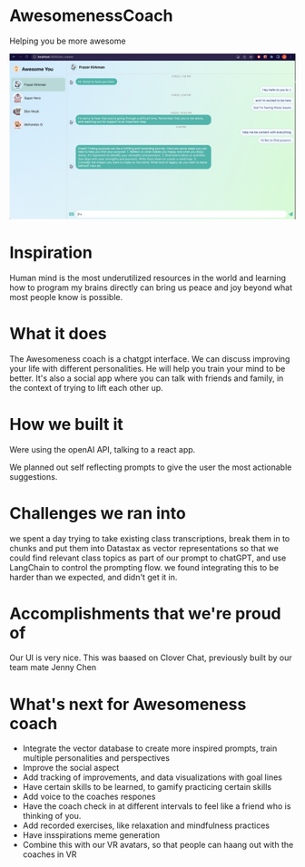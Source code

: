 # AwesomenessCoach
Helping you be more awesome

![Awesome Coach Screenshot](./AwesomeCoachScreenshot.png)

# Inspiration
Human mind is the most underutilized resources in the world and learning how to program my brains directly can bring us peace and joy beyond what most people know is possible.

# What it does
The Awesomeness coach is a chatgpt interface. We can discuss improving your life with different personalities. He will help you train your mind to be better. It's also a social app where you can talk with friends and family, in the context of trying to lift each other up.

# How we built it
Were using the openAI API, talking to a react app.

We planned out self reflecting prompts to give the user the most actionable suggestions.

# Challenges we ran into
we spent a day trying to take existing class transcriptions, break them in to chunks and put them into Datastax as vector representations so that we could find relevant class topics as part of our prompt to chatGPT, and use LangChain to control the prompting flow. we found integrating this to be harder than we expected, and didn't get it in.

# Accomplishments that we're proud of
Our UI is very nice.  This was baased on Clover Chat, previously built by our team mate Jenny Chen


# What's next for Awesomeness coach
* Integrate the vector database to create more inspired prompts,
  train multiple personalities and perspectives
* Improve the social aspect
* Add tracking of improvements, and data visualizations with goal lines
* Have certain skills to be learned, to gamify practicing certain skills
* Add voice to the coaches respones
* Have the coach check in at different intervals to feel like a friend who is thinking of you.
* Add recorded exercises, like relaxation and mindfulness practices
* Have insspirations meme generation
* Combine this with our VR avatars, so that people can haang out with the coaches in VR